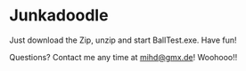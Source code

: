 # Junkadoodle
Just download the Zip, unzip and start BallTest.exe. Have fun!

Questions? Contact me any time at mihd@gmx.de! Woohooo!!

